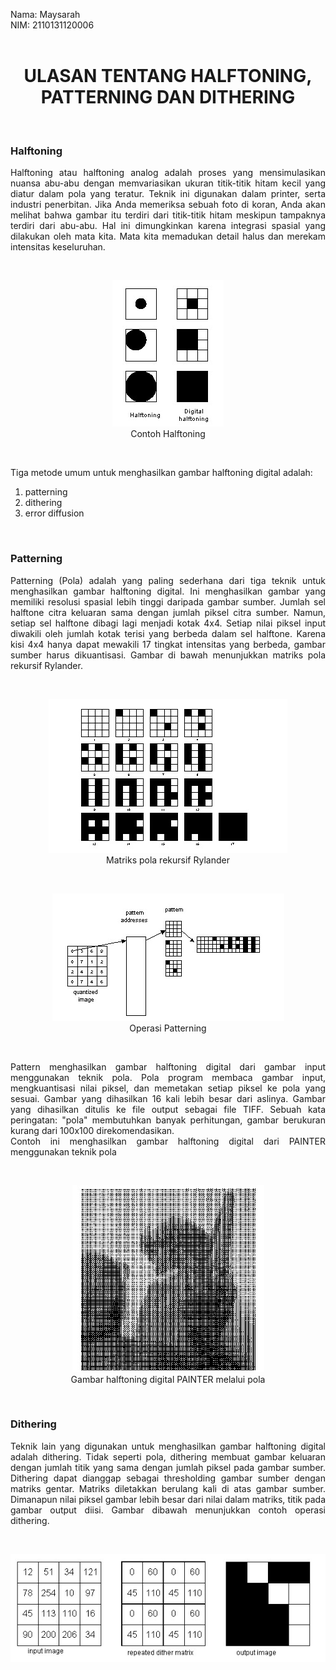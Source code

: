 Nama: Maysarah<br>
NIM: 2110131120006<br><br>

<h1 align="center"><b>ULASAN TENTANG HALFTONING, PATTERNING DAN DITHERING</b></h1><br>


<h3><b>Halftoning</b></h3>
<p align="justify">
Halftoning atau halftoning analog adalah proses yang mensimulasikan nuansa abu-abu dengan memvariasikan ukuran titik-titik hitam kecil yang diatur dalam pola yang teratur. Teknik ini digunakan dalam printer, serta industri penerbitan. Jika Anda memeriksa sebuah foto di koran, Anda akan melihat bahwa gambar itu terdiri dari titik-titik hitam meskipun tampaknya terdiri dari abu-abu. Hal ini dimungkinkan karena integrasi spasial yang dilakukan oleh mata kita. Mata kita memadukan detail halus dan merekam intensitas keseluruhan.</p><br>

<p align="center"><img src="img_ulasan/1.jpeg"><br>Contoh Halftoning</p><br>

Tiga metode umum untuk menghasilkan gambar halftoning digital adalah:
<ol>
<li>patterning</li>
<li>dithering</li>
<li>error diffusion</li>
</ol><br>

<h3><b>Patterning</b></h3>
<p align="justify">
Patterning (Pola) adalah yang paling sederhana dari tiga teknik untuk menghasilkan gambar halftoning digital. Ini menghasilkan gambar yang memiliki resolusi spasial lebih tinggi daripada gambar sumber. Jumlah sel halftone citra keluaran sama dengan jumlah piksel citra sumber. Namun, setiap sel halftone dibagi lagi menjadi kotak 4x4. Setiap nilai piksel input diwakili oleh jumlah kotak terisi yang berbeda dalam sel halftone. Karena kisi 4x4 hanya dapat mewakili 17 tingkat intensitas yang berbeda, gambar sumber harus dikuantisasi. Gambar di bawah menunjukkan matriks pola rekursif Rylander.</p><br>

<p align="center"><img src="img_ulasan/2.jpeg"><br>Matriks pola rekursif Rylander</p><br>

<p align="center"><img src="img_ulasan/3.jpeg"><br>Operasi Patterning</p><br>

<p align="justify">
Pattern menghasilkan gambar halftoning digital dari gambar input menggunakan teknik pola. Pola program membaca gambar input, mengkuantisasi nilai piksel, dan memetakan setiap piksel ke pola yang sesuai. Gambar yang dihasilkan 16 kali lebih besar dari aslinya. Gambar yang dihasilkan ditulis ke file output sebagai file TIFF. Sebuah kata peringatan: "pola" membutuhkan banyak perhitungan, gambar berukuran kurang dari 100x100 direkomendasikan.<br> Contoh ini menghasilkan gambar halftoning digital dari PAINTER menggunakan teknik pola</p><br>

<p align="center"><img src="img_ulasan/4.jpeg"><br>Gambar halftoning digital PAINTER melalui pola</p><br>

<h3><b>Dithering</b></h3>
<p align="justify">
Teknik lain yang digunakan untuk menghasilkan gambar halftoning digital adalah dithering. Tidak seperti pola, dithering membuat gambar keluaran dengan jumlah titik yang sama dengan jumlah piksel pada gambar sumber. Dithering dapat dianggap sebagai thresholding gambar sumber dengan matriks gentar. Matriks diletakkan berulang kali di atas gambar sumber. Dimanapun nilai piksel gambar lebih besar dari nilai dalam matriks, titik pada gambar output diisi. Gambar dibawah menunjukkan contoh operasi dithering.</p><br>

<p align="center"><img src="img_ulasan/5.jpeg"></p><br>



